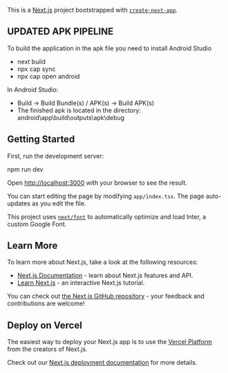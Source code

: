 This is a [Next.js](https://nextjs.org/) project bootstrapped with [`create-next-app`](https://github.com/vercel/next.js/tree/canary/packages/create-next-app).

## UPDATED APK PIPELINE

To build the application in the apk file you need to install Android Studio

- next build
- npx cap sync
- npx cap open android

In Android Studio:
- Build -> Build Bundle(s) / APK(s) -> Build APK(s)
- The finished apk is located in the directory: android\app\build\outputs\apk\debug

## Getting Started

First, run the development server:


npm run dev


Open [http://localhost:3000](http://localhost:3000) with your browser to see the result.

You can start editing the page by modifying `app/index.tsx`. The page auto-updates as you edit the file.

This project uses [`next/font`](https://nextjs.org/docs/basic-features/font-optimization) to automatically optimize and load Inter, a custom Google Font.

## Learn More

To learn more about Next.js, take a look at the following resources:

- [Next.js Documentation](https://nextjs.org/docs) - learn about Next.js features and API.
- [Learn Next.js](https://nextjs.org/learn) - an interactive Next.js tutorial.

You can check out [the Next.js GitHub repository](https://github.com/vercel/next.js/) - your feedback and contributions are welcome!

## Deploy on Vercel

The easiest way to deploy your Next.js app is to use the [Vercel Platform](https://vercel.com/new?utm_medium=default-template&filter=next.js&utm_source=create-next-app&utm_campaign=create-next-app-readme) from the creators of Next.js.

Check out our [Next.js deployment documentation](https://nextjs.org/docs/deployment) for more details.
